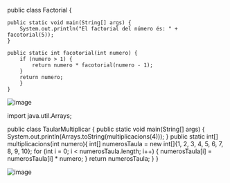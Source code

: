 public class Factorial {

    public static void main(String[] args) {
        System.out.println("El factorial del número és: " + facotorial(5));
    }

    public static int facotorial(int numero) {
        if (numero > 1) {
            return numero * facotorial(numero - 1);
        }
        return numero;
        }
    }

![image](https://user-images.githubusercontent.com/113586080/217348027-6b4288de-e5f4-4851-bd7a-06e4533ee0fe.png)



import java.util.Arrays;

public class TaularMultiplicar {
    public static void main(String[] args) {
        System.out.println(Arrays.toString(multiplicacions(4)));
    }
    public static int[] multiplicacions(int numero){
        int[] numerosTaula = new int[]{1, 2, 3, 4, 5, 6, 7, 8, 9, 10};
        for (int i = 0; i < numerosTaula.length; i++) {
            numerosTaula[i] = numerosTaula[i] * numero;
        }
        return numerosTaula;
    }
}


![image](https://user-images.githubusercontent.com/113586080/217348186-d8f7e60b-5eee-4018-8f0a-9fe6ab702763.png)

